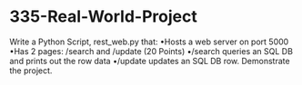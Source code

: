 # 335-Real-World-Project
Write a Python Script, rest_web.py that: •Hosts a web server on port 5000 •Has 2 pages: /search and /update (20 Points) •/search queries an SQL DB and prints out the row data •/update updates an SQL DB row. Demonstrate the project.

